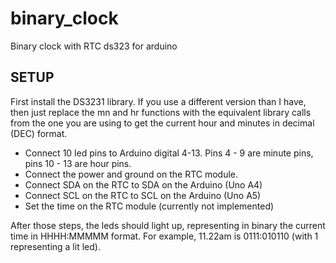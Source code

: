 # binary_clock
Binary clock with RTC ds323 for arduino

## SETUP

First install the DS3231 library. If you use a different version than I have, then just replace the mn and hr functions with the equivalent library calls from the one you are using to get the current hour and minutes in decimal (DEC) format.

* Connect 10 led pins to Arduino digital 4-13. Pins 4 - 9 are minute pins, pins 10 - 13 are hour pins.
* Connect the power and ground on the RTC module.
* Connect SDA on the RTC to SDA on the Arduino (Uno A4)
* Connect SCL on the RTC to SCL on the Arduino (Uno A5)
* Set the time on the RTC module (currently not implemented)

After those steps, the leds should light up, representing in binary the current time in HHHH:MMMMM format.
For example, 11.22am is 0111:010110 (with 1 representing a lit led).
